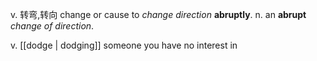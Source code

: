 v. 转弯,转向 change or cause to _change direction_ **abruptly**.
n. an **abrupt** _change of direction_.

v. [[dodge | dodging]] someone you have no interest in